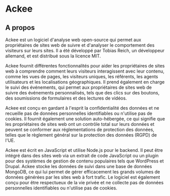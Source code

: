 # Ackee

## A propos

Ackee est un logiciel d'analyse web open-source qui permet aux propriétaires de sites web de suivre et d'analyser le comportement des visiteurs sur leurs sites. Il a été développé par Tobias Reich, un développeur allemand, et est distribué sous la licence MIT.

Ackee fournit différentes fonctionnalités pour aider les propriétaires de sites web à comprendre comment leurs visiteurs interagissent avec leur contenu, comme les vues de pages, les visiteurs uniques, les référents, les agents utilisateurs et les localisations géographiques. Il prend également en charge le suivi des événements, qui permet aux propriétaires de sites web de suivre des événements personnalisés, tels que des clics sur des boutons, des soumissions de formulaires et des lectures de vidéos.

Ackee est conçu en gardant à l'esprit la confidentialité des données et ne recueille pas de données personnelles identifiables ou n'utilise pas de cookies. Il fournit également une solution auto-hébergée, ce qui signifie que les propriétaires de sites web ont un contrôle total sur leurs données et peuvent se conformer aux réglementations de protection des données, telles que le règlement général sur la protection des données (RGPD) de l'UE.

Ackee est écrit en JavaScript et utilise Node.js pour le backend. Il peut être intégré dans des sites web via un extrait de code JavaScript ou un plugin pour des systèmes de gestion de contenu populaires tels que WordPress et Drupal. Ackee stocke les données de suivi dans une base de données MongoDB, ce qui lui permet de gérer efficacement les grands volumes de données générées par les sites web à fort trafic. Le logiciel est également conçu pour être respectueux de la vie privée et ne collecte pas de données personnelles identifiables ou n'utilise pas de cookies.
